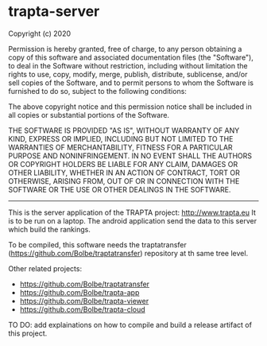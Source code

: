 # trapta-server

Copyright (c) 2020

Permission is hereby granted, free of charge, to any person obtaining a copy
of this software and associated documentation files (the "Software"), to deal
in the Software without restriction, including without limitation the rights
to use, copy, modify, merge, publish, distribute, sublicense, and/or sell
copies of the Software, and to permit persons to whom the Software is
furnished to do so, subject to the following conditions:

The above copyright notice and this permission notice shall be included in all
copies or substantial portions of the Software.

THE SOFTWARE IS PROVIDED "AS IS", WITHOUT WARRANTY OF ANY KIND, EXPRESS OR
IMPLIED, INCLUDING BUT NOT LIMITED TO THE WARRANTIES OF MERCHANTABILITY,
FITNESS FOR A PARTICULAR PURPOSE AND NONINFRINGEMENT. IN NO EVENT SHALL THE
AUTHORS OR COPYRIGHT HOLDERS BE LIABLE FOR ANY CLAIM, DAMAGES OR OTHER
LIABILITY, WHETHER IN AN ACTION OF CONTRACT, TORT OR OTHERWISE, ARISING FROM,
OUT OF OR IN CONNECTION WITH THE SOFTWARE OR THE USE OR OTHER DEALINGS IN THE
SOFTWARE.

---
This is the server application of the TRAPTA project: http://www.trapta.eu
It is to be run on a laptop. The android application send the data to this server which build the rankings.

To be compiled, this software needs the traptatransfer (https://github.com/Bolbe/traptatransfer) repository at th same tree level.

Other related projects:
* https://github.com/Bolbe/traptatransfer
* https://github.com/Bolbe/trapta-app
* https://github.com/Bolbe/trapta-viewer
* https://github.com/Bolbe/trapta-cloud

TO DO: add explainations on how to compile and build a release artifact of this project.
